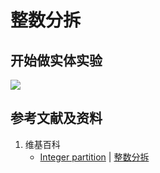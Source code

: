 # 整数分拆

## 开始做实体实验

![](/images/概率/组合数学/整数分拆/1a1.jpg)

## 参考文献及资料

1. 维基百科
	- [Integer partition](https://en.wikipedia.org/wiki/Integer_partition) | [整数分拆](https://zh.wikipedia.org/wiki/整数分拆) 


